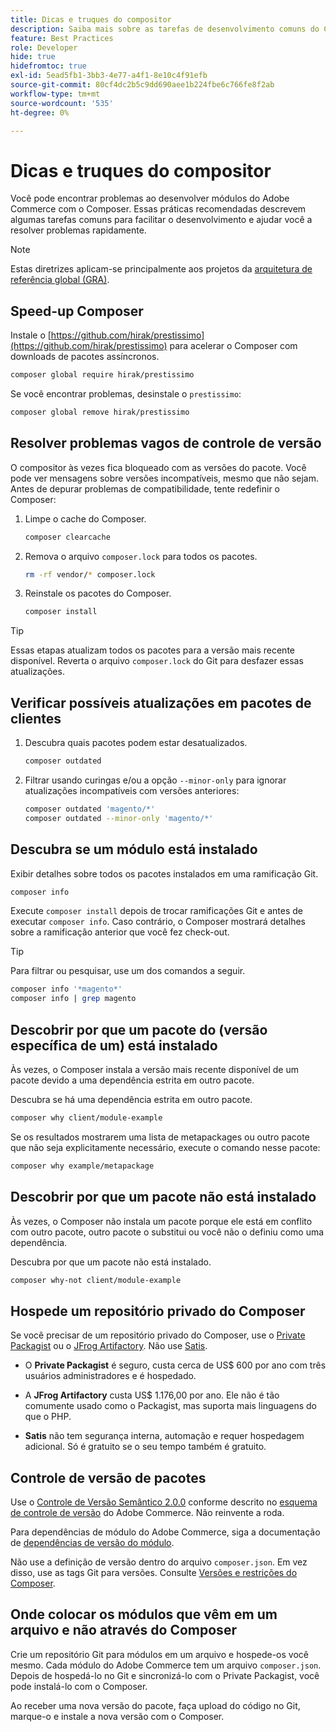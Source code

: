 ```yaml
---
title: Dicas e truques do compositor
description: Saiba mais sobre as tarefas de desenvolvimento comuns do Composer e orientações para resolver problemas rapidamente.
feature: Best Practices
role: Developer
hide: true
hidefromtoc: true
exl-id: 5ead5fb1-3bb3-4e77-a4f1-8e10c4f91efb
source-git-commit: 80cf4dc2b5c9dd690aee1b224fbe6c766fe8f2ab
workflow-type: tm+mt
source-wordcount: '535'
ht-degree: 0%

---
```


# Dicas e truques do compositor

Você pode encontrar problemas ao desenvolver módulos do Adobe Commerce com o Composer. Essas práticas recomendadas descrevem algumas tarefas comuns para facilitar o desenvolvimento e ajudar você a resolver problemas rapidamente.

>[!NOTE]
>
>Estas diretrizes aplicam-se principalmente aos projetos da [arquitetura de referência global (GRA)](../overview.md).

## Speed-up Composer

Instale o [https://github.com/hirak/prestissimo](https://github.com/hirak/prestissimo) para acelerar o Composer com downloads de pacotes assíncronos.

```bash
composer global require hirak/prestissimo
```

Se você encontrar problemas, desinstale o `prestissimo`:

```bash
composer global remove hirak/prestissimo
```

## Resolver problemas vagos de controle de versão

O compositor às vezes fica bloqueado com as versões do pacote. Você pode ver mensagens sobre versões incompatíveis, mesmo que não sejam. Antes de depurar problemas de compatibilidade, tente redefinir o Composer:

1. Limpe o cache do Composer.

   ```bash
   composer clearcache
   ```

1. Remova o arquivo `composer.lock` para todos os pacotes.

   ```bash
   rm -rf vendor/* composer.lock
   ```

1. Reinstale os pacotes do Composer.

   ```bash
   composer install
   ```

>[!TIP]
>
>Essas etapas atualizam todos os pacotes para a versão mais recente disponível. Reverta o arquivo `composer.lock` do Git para desfazer essas atualizações.

## Verificar possíveis atualizações em pacotes de clientes

1. Descubra quais pacotes podem estar desatualizados.

   ```bash
   composer outdated
   ```

1. Filtrar usando curingas e/ou a opção `--minor-only` para ignorar atualizações incompatíveis com versões anteriores:

   ```bash
   composer outdated 'magento/*'
   composer outdated --minor-only 'magento/*'
   ```

## Descubra se um módulo está instalado

Exibir detalhes sobre todos os pacotes instalados em uma ramificação Git.

```bash
composer info
```

Execute `composer install` depois de trocar ramificações Git e antes de executar `composer info`. Caso contrário, o Composer mostrará detalhes sobre a ramificação anterior que você fez check-out.

>[!TIP]
>
>Para filtrar ou pesquisar, use um dos comandos a seguir.
>
>```bash
>composer info '*magento*'
>composer info | grep magento
>```

## Descobrir por que um pacote do (versão específica de um) está instalado

Às vezes, o Composer instala a versão mais recente disponível de um pacote devido a uma dependência estrita em outro pacote.

Descubra se há uma dependência estrita em outro pacote.

```bash
composer why client/module-example
```

Se os resultados mostrarem uma lista de metapackages ou outro pacote que não seja explicitamente necessário, execute o comando nesse pacote:

```bash
composer why example/metapackage
```

## Descobrir por que um pacote não está instalado

Às vezes, o Composer não instala um pacote porque ele está em conflito com outro pacote, outro pacote o substitui ou você não o definiu como uma dependência.

Descubra por que um pacote não está instalado.

```bash
composer why-not client/module-example
```

## Hospede um repositório privado do Composer

Se você precisar de um repositório privado do Composer, use o [Private Packagist](https://packagist.com/) ou o [JFrog Artifactory](https://jfrog.com/integration/php-composer-repository/). Não use [Satis](https://github.com/composer/satis).

- O **Private Packagist** é seguro, custa cerca de US$ 600 por ano com três usuários administradores e é hospedado.

- A **JFrog Artifactory** custa US$ 1.176,00 por ano. Ele não é tão comumente usado como o Packagist, mas suporta mais linguagens do que o PHP.

- **Satis** não tem segurança interna, automação e requer hospedagem adicional. Só é gratuito se o seu tempo também é gratuito.

## Controle de versão de pacotes

Use o [Controle de Versão Semântico 2.0.0](https://semver.org/spec/v2.0.0.html) conforme descrito no [esquema de controle de versão](https://developer.adobe.com/commerce/php/development/versioning/) do Adobe Commerce. Não reinvente a roda.

Para dependências de módulo do Adobe Commerce, siga a documentação de [dependências de versão do módulo](https://developer.adobe.com/commerce/php/development/versioning/dependencies/).

Não use a definição de versão dentro do arquivo `composer.json`. Em vez disso, use as tags Git para versões. Consulte [Versões e restrições do Composer](https://getcomposer.org/doc/articles/versions.md#versions-and-constraints).

## Onde colocar os módulos que vêm em um arquivo e não através do Composer

Crie um repositório Git para módulos em um arquivo e hospede-os você mesmo. Cada módulo do Adobe Commerce tem um arquivo `composer.json`. Depois de hospedá-lo no Git e sincronizá-lo com o Private Packagist, você pode instalá-lo com o Composer.

Ao receber uma nova versão do pacote, faça upload do código no Git, marque-o e instale a nova versão com o Composer.
